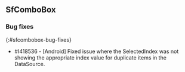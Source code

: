 ## SfComboBox

### Bug fixes
{:#sfcombobox-bug-fixes}

* \#I418536 - [Android] Fixed issue where the SelectedIndex was not showing the appropriate index value for duplicate items in the DataSource.

